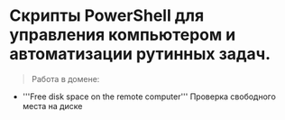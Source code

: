 # Скрипты PowerShell для управления компьютером и автоматизации рутинных задач.
> Работа в домене:
- '''Free disk space on the remote computer''' 
Проверка свободного места на диске
